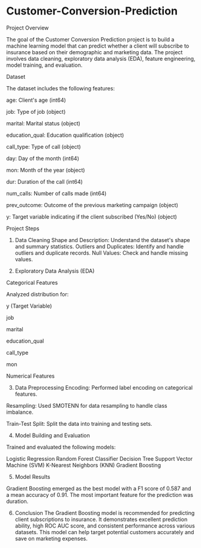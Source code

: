 # Customer-Conversion-Prediction

Project Overview

The goal of the Customer Conversion Prediction project is to build a machine learning model that can predict whether a client will subscribe to insurance based on their demographic and marketing data. The project involves data cleaning, exploratory data analysis (EDA), feature engineering, model training, and evaluation.


Dataset

The dataset includes the following features:

age: Client's age (int64)

job: Type of job (object)

marital: Marital status (object)

education_qual: Education qualification (object)

call_type: Type of call (object)

day: Day of the month (int64)

mon: Month of the year (object)

dur: Duration of the call (int64)

num_calls: Number of calls made (int64)

prev_outcome: Outcome of the previous marketing campaign (object)

y: Target variable indicating if the client subscribed (Yes/No) (object)



Project Steps

1. Data Cleaning
Shape and Description: Understand the dataset's shape and summary statistics.
Outliers and Duplicates: Identify and handle outliers and duplicate records.
Null Values: Check and handle missing values.

2. Exploratory Data Analysis (EDA)

   
Categorical Features

Analyzed distribution for:

y (Target Variable)

job

marital

education_qual

call_type

mon

Numerical Features



3. Data Preprocessing
Encoding: Performed label encoding on categorical features.

Resampling: Used SMOTENN for data resampling to handle class imbalance.


Train-Test Split: Split the data into training and testing sets.


4. Model Building and Evaluation

Trained and evaluated the following models:

Logistic Regression
Random Forest Classifier
Decision Tree
Support Vector Machine (SVM)
K-Nearest Neighbors (KNN)
Gradient Boosting


5. Model Results

Gradient Boosting emerged as the best model with a F1 score of 0.587 and a mean accuracy of 0.91.
The most important feature for the prediction was duration.

6. Conclusion
The Gradient Boosting model is recommended for predicting client subscriptions to insurance. It demonstrates excellent prediction ability, high ROC AUC score, and consistent performance across various datasets. This model can help target potential customers accurately and save on marketing expenses.
